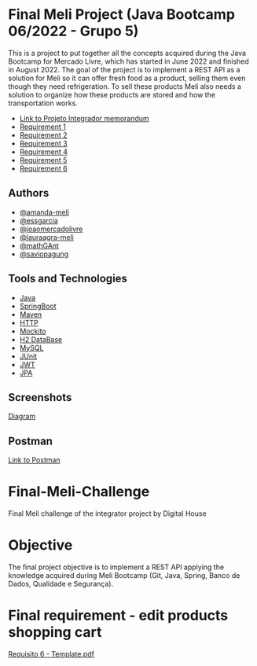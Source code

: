 # Final Meli Project (Java Bootcamp 06/2022 - Grupo 5)

This is a project to put together all the concepts acquired during the Java Bootcamp for Mercado
Livre, which has started in June 2022 and finished in August 2022.
The goal of the project is to implement a REST API as a solution for Meli so it can
offer fresh food as a product, selling them even though they need refrigeration.
To sell these products Meli also needs a solution to organize how these products are stored and
how the transportation works.

- [Link to Projeto Integrador memorandum](https://drive.google.com/file/d/1j54ubGqgi4O8xLqCaKuPzNcmN3TuyHBE/view)
- [Requirement 1](https://drive.google.com/file/d/1wjBa1feck54UyKZxv6KTfLz0FKHap55L/view)
- [Requirement 2](https://drive.google.com/file/d/1ABPtL6KxW8HI_xTsA8wucW9rVT5KWDxJ/view)
- [Requirement 3](https://drive.google.com/file/d/12gmZVuzd1gMdSF2ZBgZfRqtueIANQkIV/view)
- [Requirement 4](https://drive.google.com/file/d/1SrnMYVTWpxL5HgHr5jArLyVDmf28fSKs/view)
- [Requirement 5](https://drive.google.com/file/d/1dBNsi0F46esQLiosD8GCjxmDn7cB_Gvu/view)
- [Requirement 6](https://drive.google.com/file/d/1yIORCyoLOG5TmyX-7O-K13e0q70NfwQx/view)

## Authors

- [@amanda-meli](https://github.com/amanda-meli)
- [@essgarcia](https://github.com/essgarcia)
- [@joaomercadolivre](https://github.com/joaomercadolivre)
- [@lauraagra-meli](https://github.com/lauraagra-meli)
- [@mathGAnt](https://github.com/mathGAnt)
- [@saviopagung](https://github.com/saviopagung)


## Tools and Technologies

- [Java](https://docs.oracle.com/en/java/)
- [SpringBoot](https://spring.io/projects/spring-boot)
- [Maven](https://maven.apache.org/guides/)
- [HTTP](https://devdocs.io/http/)
- [Mockito](https://site.mockito.org/)
- [H2 DataBase](https://www.h2database.com/html/main.html)
- [MySQL](https://dev.mysql.com/doc/)
- [JUnit](https://junit.org/junit5/docs/5.0.0/api/overview-summary.html)
- [JWT](https://jwt.io/introduction)
- [JPA](https://docs.spring.io/spring-data/jpa/docs/current/reference/html/)
## Screenshots

[Diagram](https://drive.google.com/file/d/1knh7MS-M7fL2VpYO9CWN1dKZvBQ13OSj/view?usp=sharing)


## Postman

[Link to Postman](https://go.postman.co/workspace/CodeFellas555~18835d57-821b-4b17-8915-d6cb97024355/collection/22620877-eb32a886-9c59-4cc3-9caa-c7ca3290c128?action=share&creator=21803236s)

# Final-Meli-Challenge
Final Meli challenge of the integrator project by Digital House

# Objective
The final project objective is to implement a REST API applying the knowledge acquired during Meli Bootcamp (Git, Java, Spring, Banco de Dados,
Qualidade e Segurança).

# Final requirement - edit products shopping cart

[Requisito 6 - Template.pdf](https://github.com/lauraagra-meli/final-meli-challenge/files/9355808/Requisito.6.-.Template.pdf)

